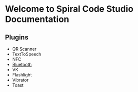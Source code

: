 # Welcome to Spiral Code Studio Documentation

## Plugins

* QR Scanner
* TextToSpeech
* NFC
* [Bluetooth](/plugin/bluetooth/index.md)
* VK
* Flashlight
* Vibrator
* Toast